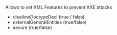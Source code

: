 Allows to set XML Features to prevent XXE attacks

- disallowDoctypeDecl (true / false) 
- externalGeneralEntities (true/false)
- secure (true/false)
